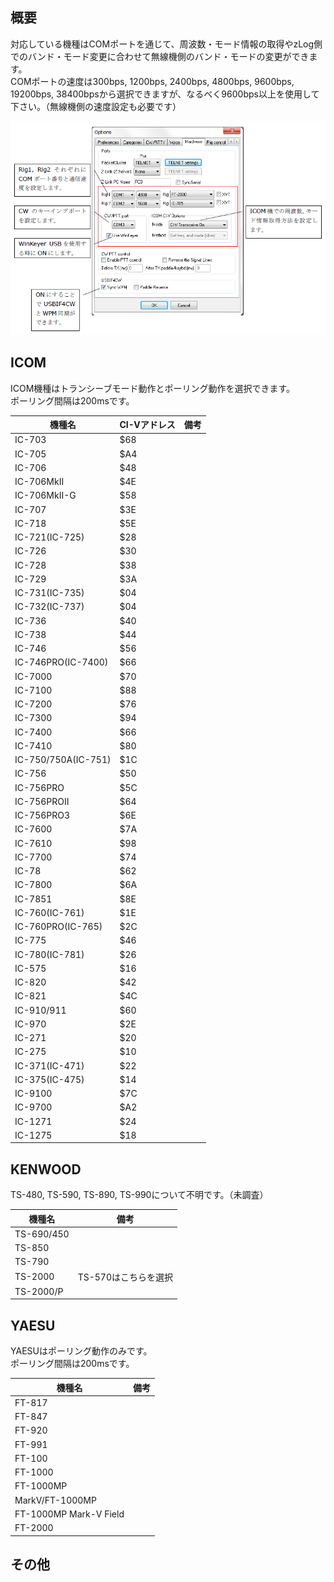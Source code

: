 ## 概要

対応している機種はCOMポートを通じて、周波数・モード情報の取得やzLog側でのバンド・モード変更に合わせて無線機側のバンド・モードの変更ができます。  
COMポートの速度は300bps, 1200bps, 2400bps, 4800bps, 9600bps, 19200bps, 38400bpsから選択できますが、なるべく9600bps以上を使用して下さい。（無線機側の速度設定も必要です）

![設定画面](https://github.com/jr8ppg/zLog/blob/images/rigcontrol.png)

## ICOM

ICOM機種はトランシーブモード動作とポーリング動作を選択できます。  
ポーリング間隔は200msです。

|機種名|CI-Vアドレス|備考|
| ---- | ---- | ---- |
|IC-703|$68||
|IC-705|$A4||
|IC-706|$48||
|IC-706MkII|$4E||
|IC-706MkII-G|$58||
|IC-707|$3E||
|IC-718|$5E||
|IC-721(IC-725)|$28||
|IC-726|$30||
|IC-728|$38||
|IC-729|$3A||
|IC-731(IC-735)|$04||
|IC-732(IC-737)|$04||
|IC-736|$40||
|IC-738|$44||
|IC-746|$56||
|IC-746PRO(IC-7400)|$66||
|IC-7000|$70||
|IC-7100|$88||
|IC-7200|$76||
|IC-7300|$94||
|IC-7400|$66||
|IC-7410|$80||
|IC-750/750A(IC-751)|$1C||
|IC-756|$50||
|IC-756PRO|$5C||
|IC-756PROII|$64||
|IC-756PRO3|$6E||
|IC-7600|$7A||
|IC-7610|$98||
|IC-7700|$74||
|IC-78|$62||
|IC-7800|$6A||
|IC-7851|$8E||
|IC-760(IC-761)|$1E||
|IC-760PRO(IC-765)|$2C||
|IC-775|$46||
|IC-780(IC-781)|$26||
|IC-575|$16||
|IC-820|$42||
|IC-821|$4C||
|IC-910/911|$60||
|IC-970|$2E||
|IC-271|$20||
|IC-275|$10||
|IC-371(IC-471)|$22||
|IC-375(IC-475)|$14||
|IC-9100|$7C||
|IC-9700|$A2||
|IC-1271|$24||
|IC-1275|$18||

## KENWOOD

TS-480, TS-590, TS-890, TS-990について不明です。（未調査）

|機種名|備考|
| ---- | ---- |
|TS-690/450||
|TS-850||
|TS-790||
|TS-2000|TS-570はこちらを選択|
|TS-2000/P||

## YAESU

YAESUはポーリング動作のみです。  
ポーリング間隔は200msです。

|機種名|備考|
| ---- | ---- |
|FT-817||
|FT-847||
|FT-920||
|FT-991||
|FT-100||
|FT-1000||
|FT-1000MP||
|MarkV/FT-1000MP||
|FT-1000MP Mark-V Field||
|FT-2000||

## その他
